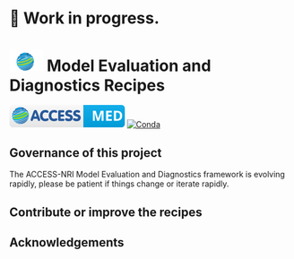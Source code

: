 # :construction: Work in progress.

# <img src="https://raw.githubusercontent.com/ACCESS-NRI/ACCESS-MED/master/docs/images/access_logo_planet.png" width=60 /> Model Evaluation and Diagnostics Recipes

[![Jupyter Book Badge](docs/images/badge.svg)](https://access-med.readthedocs.io/en/latest/?badge=latest)
[![Conda][conda-badge]][conda-link]

## Governance of this project

The ACCESS-NRI Model Evaluation and Diagnostics framework is evolving rapidly, please be patient if things change or iterate rapidly.

## Contribute or improve the recipes

## Acknowledgements


[conda-badge]: https://anaconda.org/conda-forge/ACCESS-MED/badges/version.svg
[conda-link]: https://anaconda.org
